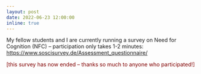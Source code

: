 ```yaml
---
layout: post
date: 2022-06-23 12:00:00
inline: true
---
```

My fellow students and I are currently running a survey on Need for Cognition (NFC) – participation only takes 1-2 minutes: <a href="https://www.soscisurvey.de/Assessment_questionnaire/" target="_blank">https://www.soscisurvey.de/Assessment_questionnaire/</a> <p style="color:maroon"> [this survey has now ended – thanks so much to anyone who participated!]</p>